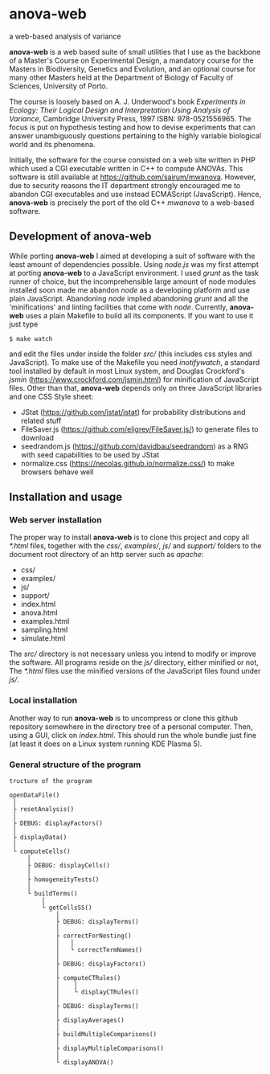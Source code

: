 # anova-web
a web-based analysis of variance

**anova-web** is a web based suite of small utilities that I use as the backbone of a Master's Course on Experimental Design, a mandatory course for the Masters in Biodiversity, Genetics and Evolution, and an optional course for many other Masters held at the Department of Biology of Faculty of Sciences, University of Porto.

The course is loosely based on A. J. Underwood's book *Experiments in Ecology: Their Logical Design and Interpretation Using Analysis of Variance*, Cambridge University Press, 1997 ISBN: 978-0521556965. The focus is put on hypothesis testing and how to devise experiments that can answer unambiguously questions pertaining to the highly variable biological world and its phenomena.

Initially, the software for the course consisted on a web site written in PHP which used a CGI executable written in C++ to compute ANOVAs. This software is still available at https://github.com/sairum/mwanova. However, due to security reasons the IT department strongly encouraged me to abandon CGI executables and use instead ECMAScript (JavaScript). Hence, **anova-web** is precisely the port of the old C++ *mwanova* to a web-based software.

## Development of anova-web

While porting **anova-web** I aimed at developing a suit of software with the least amount of dependencies possible. Using *node.js* was my first attempt at porting **anova-web** to a JavaScript environment. I used *grunt* as the task runner of choice, but the incomprehensible large amount of node modules installed soon made me abandon *node* as a developing platform and use plain JavaScript. Abandoning *node* implied abandoning *grunt* and all the 'minifications' and linting facilities that come with *node*. Currently, **anova-web** uses a plain Makefile to build all its components. If you want to use it just type 

`$ make watch`

and edit the files under inside the folder *src/* (this includes css styles and JavaScript). To make use of the Makefile you need *inotifywatch*, a standard tool installed by default in most Linux system, and Douglas Crockford's *jsmin* (https://www.crockford.com/jsmin.html) for minification of JavaScript files. Other than that, **anova-web** depends only on three JavaScript libraries and one CSS Style sheet:

* JStat (https://github.com/jstat/jstat) for probability distributions and related stuff
* FileSaver.js (https://github.com/eligrey/FileSaver.js/) to generate files to download
* seedrandom.js (https://github.com/davidbau/seedrandom) as a RNG with seed capabilities to be used by JStat
* normalize.css (https://necolas.github.io/normalize.css/) to make browsers behave well

## Installation and usage

### Web server installation

The proper way to install **anova-web** is to clone this project and copy all *\*.html* files, together with the *css/*, *examples/*, *js/* and *support/* folders to the document root directory of an http server such as *apache*: 

* css/
* examples/
* js/
* support/
* index.html
* anova.html
* examples.html
* sampling.html
* simulate.html

The *src/* directory is not necessary unless you intend to modify or improve the software. All programs reside on the *js/* directory, either minified or not, The *\*.html* files use the minified versions of the JavaScript files found under *js/*.

### Local installation

Another way to run **anova-web** is to uncompress or clone this github repository somewhere in the directory tree of a personal computer. Then, using a GUI, click on *index.html*. This should run the whole bundle just fine (at least it does on a Linux system running KDE Plasma 5). 

### General structure of the program
```
tructure of the program

openDataFile()
 │
 ├ resetAnalysis()
 │
 ├ DEBUG: displayFactors()
 │
 ├ displayData()
 │
 └ computeCells()
     │
     ├ DEBUG: displayCells()
     │
     ├ homogeneityTests()
     │
     └ buildTerms()
         │
         └ getCellsSS()
             │
             ├ DEBUG: displayTerms()
             │
             ├ correctForNesting()
             │   │
             │   └ correctTermNames()
             │
             ├ DEBUG: displayFactors()
             │
             ├ computeCTRules()
             │    │
             │    └ displayCTRules()
             │
             ├ DEBUG: displayTerms()
             │
             ├ displayAverages()
             │
             ├ buildMultipleComparisons()
             │
             ├ displayMultipleComparisons()
             │
             └ displayANOVA()
```
 


